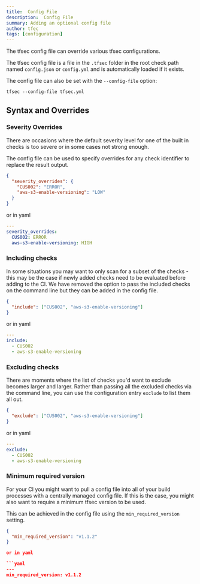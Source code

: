 ```yaml
---
title:  Config File
description:  Config File
summary: Adding an optional config file
author: tfec
tags: [configuration]
---
```


The tfsec config file can override various tfsec configurations.

The tfsec config file is a file in the `.tfsec` folder in the root check path named `config.json` or `config.yml` and is automatically loaded if it exists.

The config file can also be set with the `--config-file` option:

```
tfsec --config-file tfsec.yml
```

## Syntax and Overrides

### Severity Overrides

There are occasions where the default severity level for one of the built in checks is too severe or in some cases not strong enough.

The config file can be used to specify overrides for any check identifier to replace the result output.

```json
{
  "severity_overrides": {
    "CUS002": "ERROR",
    "aws-s3-enable-versioning": "LOW"
  }
}
```

or in yaml

```yaml
---
severity_overrides:
  CUS002: ERROR
  aws-s3-enable-versioning: HIGH
```

### Including checks

In some situations you may want to only scan for a subset of the checks - this may be the case if newly added checks need to be evaluated before adding to the CI.
We have removed the option to pass the included checks on the command line but they can be added in the config file.

```json
{
  "include": ["CUS002", "aws-s3-enable-versioning"]
}
```

or in yaml

```yaml
---
include:
  - CUS002
  - aws-s3-enable-versioning
```

### Excluding checks

There are moments where the list of checks you'd want to exclude becomes larger and larger.
Rather than passing all the excluded checks via the command line, you can use the configuration
entry `exclude` to list them all out.

```json
{
  "exclude": ["CUS002", "aws-s3-enable-versioning"]
}
```

or in yaml

```yaml
---
exclude:
  - CUS002
  - aws-s3-enable-versioning
```

### Minimum required version

For your CI you might want to pull a config file into all of your build processes with a centrally managed config file. If this is the case, you might also want to require a minimum tfsec version to be used.

This can be achieved in the config file using the `min_required_version` setting. 


```json
{
  "min_required_version": "v1.1.2"
}

or in yaml

```yaml
---
min_required_version: v1.1.2
```